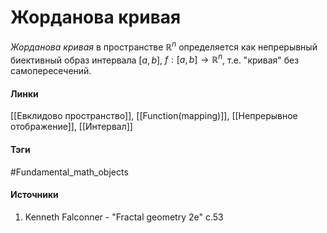 # Жорданова кривая
*Жорданова кривая* в пространстве $\mathbb{R}^{n}$ определяется как непрерывный биективный образ интервала $[a,b]$, $f:[a,b]\to\mathbb{R}^{n}$, т.е. "кривая" без самопересечений.
#### Линки
 [[Евклидово пространство]],
 [[Function(mapping)]],
 [[Непрерывное отображение]],
 [[Интервал]]
#### Тэги
 #Fundamental_math_objects 
#### Источники
1. Kenneth Falconner - "Fractal geometry 2e" c.53